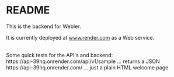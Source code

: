 # README

This is the backend for Webler.

It is currently deployed at www.render.com as a Web service.

<br/>
Some quick tests for the API's and backend: <br/>
https://api-39hq.onrender.com/api/v1/sample ... returns a JSON
<br/>
https://api-39hq.onrender.com/ ... just a plain HTML welcome page
